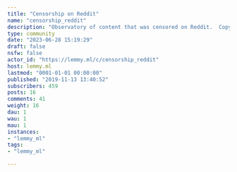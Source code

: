 ```yaml
---
title: "Censorship on Reddit" 
name: "censorship_reddit"
description: "Observatory of content that was censored on Reddit.  Copy your posts that were censored in Reddit here.  We can then collectively analyze whether the post was civil, whether it broke rules, and get an idea of the impact of Reddit censorship.  We can also discuss the societal impact of Reddit's style of silent & blind censorship, such that authors often does not even know they were censored."
type: community
date: "2023-06-28 15:19:29"
draft: false
nsfw: false
actor_id: "https://lemmy.ml/c/censorship_reddit"
host: lemmy.ml
lastmod: "0001-01-01 00:00:00"
published: "2019-11-13 13:40:52"
subscribers: 459
posts: 16
comments: 41
weight: 16
dau: 1
wau: 1
mau: 1
instances:
- "lemmy_ml"
tags: 
- "lemmy_ml"

---
```

